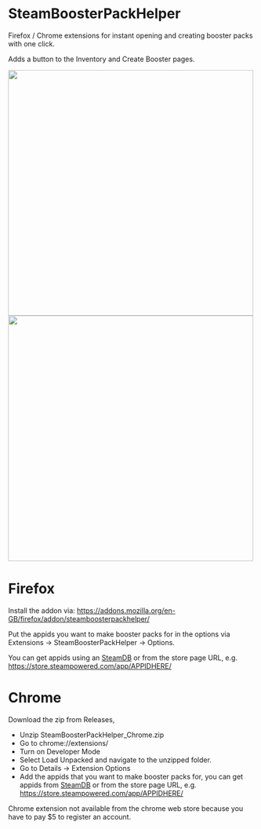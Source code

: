 # SteamBoosterPackHelper
Firefox / Chrome extensions for instant opening and creating booster packs with one click.

Adds a button to the Inventory and Create Booster pages.

<img src="https://i.imgur.com/fo81YVg.png" width="500"><img src="https://i.imgur.com/sRHTVWB.png" width="500">



# Firefox

Install the addon via: https://addons.mozilla.org/en-GB/firefox/addon/steamboosterpackhelper/

Put the appids you want to make booster packs for in the options via Extensions -> SteamBoosterPackHelper -> Options.

You can get appids using an [SteamDB](https://steamdb.info/) or from the store page URL, e.g. https://store.steampowered.com/app/APPIDHERE/


# Chrome

Download the zip from Releases, 
* Unzip SteamBoosterPackHelper_Chrome.zip
* Go to chrome://extensions/
* Turn on Developer Mode
* Select Load Unpacked and navigate to the unzipped folder.
* Go to Details -> Extension Options
* Add the appids that you want to make booster packs for, you can get appids from  [SteamDB](https://steamdb.info/) or from the store page URL, e.g. https://store.steampowered.com/app/APPIDHERE/

Chrome extension not available from the chrome web store because you have to pay $5 to register an account.
